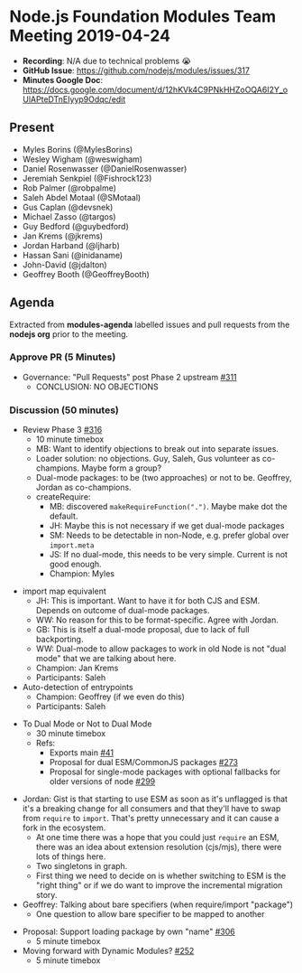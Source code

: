 # Node.js Foundation Modules Team Meeting 2019-04-24

* **Recording**:  N/A due to technical problems 😭
* **GitHub Issue**: https://github.com/nodejs/modules/issues/317
* **Minutes Google Doc**: https://docs.google.com/document/d/12hKVk4C9PNkHHZoOQA6I2Y_oUlAPteDTnEIyyp9Odqc/edit

## Present

- Myles Borins (@MylesBorins)
- Wesley Wigham (@weswigham)
- Daniel Rosenwasser (@DanielRosenwasser)
- Jeremiah Senkpiel (@Fishrock123)
- Rob Palmer (@robpalme)
- Saleh Abdel Motaal (@SMotaal)
- Gus Caplan (@devsnek)
- Michael Zasso (@targos)
- Guy Bedford (@guybedford)
- Jan Krems (@jkrems)
- Jordan Harband (@ljharb)
- Hassan Sani (@inidaname)
- John-David (@jdalton)
- Geoffrey Booth (@GeoffreyBooth)

## Agenda

Extracted from **modules-agenda** labelled issues and pull requests from the **nodejs org** prior to the meeting.

### Approve PR (5 Minutes)

* Governance: "Pull Requests" post Phase 2 upstream [#311](https://github.com/nodejs/modules/pull/311)
  - CONCLUSION: NO OBJECTIONS

### Discussion (50 minutes)

* Review Phase 3 [#316](https://github.com/nodejs/modules/issues/316)
  - 10 minute timebox
  - MB: Want to identify objections to break out into separate issues.
  - Loader solution: no objections. Guy, Saleh, Gus volunteer as co-champions.  Maybe form a group?
  - Dual-mode packages: to be (two approaches) or not to be.  Geoffrey, Jordan as co-champions.
  - createRequire:
    - MB: discovered `makeRequireFunction(".")`.  Maybe make dot the default.
    - JH: Maybe this is not necessary if we get dual-mode packages
    - SM: Needs to be detectable in non-Node, e.g. prefer global over `import.meta`
    - JS: If no dual-mode, this needs to be very simple. Current is not good enough.
    - Champion: Myles
- import map equivalent
  - JH: This is important.  Want to have it for both CJS and ESM. Depends on outcome of dual-mode packages.
  - WW: No reason for this to be format-specific. Agree with Jordan.
  - GB: This is itself a dual-mode proposal, due to lack of full backporting.
  - WW: Dual-mode to allow packages to work in old Node is not "dual mode" that we are talking about here.
  - Champion: Jan Krems
  - Participants: Saleh
- Auto-detection of entrypoints
  - Champion: Geoffrey (if we even do this)
  - Participants: Saleh

* To Dual Mode or Not to Dual Mode
  - 30 minute timebox
  - Refs:
    - Exports main [#41](https://github.com/nodejs/ecmascript-modules/pull/41)
    - Proposal for dual ESM/CommonJS packages [#273](https://github.com/nodejs/modules/issues/273)
    - Proposal for single-mode packages with optional fallbacks for older versions of node [#299](https://github.com/nodejs/modules/issues/299)

- Jordan: Gist is that starting to use ESM as soon as it's unflagged is that it's a breaking change for all consumers and that they'll have to swap from `require` to `import`. That's pretty unnecessary and it can cause a fork in the ecosystem.
    - At one time there was a hope that you could just `require` an ESM, there was an idea about extension resolution (cjs/mjs), there were lots of things here.
    - Two singletons in graph.
    - First thing we need to decide on is whether switching to ESM is the "right thing" or if we do want to improve the incremental migration story.
- Geoffrey: Talking about bare specifiers (when require/import "package")
    - One question to allow bare specifier to be mapped to another 

* Proposal: Support loading package by own "name" [#306](https://github.com/nodejs/modules/issues/306)
  - 5 minute timebox
* Moving forward with Dynamic Modules? [#252](https://github.com/nodejs/modules/issues/252)
  - 5 minute timebox
